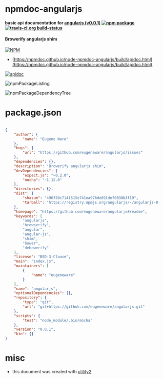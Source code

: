 # npmdoc-angularjs

#### basic api documentation for  [angularjs (v0.0.1)](https://github.com/eugeneware/angularjs#readme)  [![npm package](https://img.shields.io/npm/v/npmdoc-angularjs.svg?style=flat-square)](https://www.npmjs.org/package/npmdoc-angularjs) [![travis-ci.org build-status](https://api.travis-ci.org/npmdoc/node-npmdoc-angularjs.svg)](https://travis-ci.org/npmdoc/node-npmdoc-angularjs)

#### Browerify angularjs shim

[![NPM](https://nodei.co/npm/angularjs.png?downloads=true&downloadRank=true&stars=true)](https://www.npmjs.com/package/angularjs)

- [https://npmdoc.github.io/node-npmdoc-angularjs/build/apidoc.html](https://npmdoc.github.io/node-npmdoc-angularjs/build/apidoc.html)

[![apidoc](https://npmdoc.github.io/node-npmdoc-angularjs/build/screenCapture.buildCi.browser.%252Ftmp%252Fbuild%252Fapidoc.html.png)](https://npmdoc.github.io/node-npmdoc-angularjs/build/apidoc.html)

![npmPackageListing](https://npmdoc.github.io/node-npmdoc-angularjs/build/screenCapture.npmPackageListing.svg)

![npmPackageDependencyTree](https://npmdoc.github.io/node-npmdoc-angularjs/build/screenCapture.npmPackageDependencyTree.svg)



# package.json

```json

{
    "author": {
        "name": "Eugene Ware"
    },
    "bugs": {
        "url": "https://github.com/eugeneware/angularjs/issues"
    },
    "dependencies": {},
    "description": "Browerify angularjs shim",
    "devDependencies": {
        "expect.js": "~0.2.0",
        "mocha": "~1.12.0"
    },
    "directories": {},
    "dist": {
        "shasum": "496f50c7141515e741ea976de891def0838b3f19",
        "tarball": "https://registry.npmjs.org/angularjs/-/angularjs-0.0.1.tgz"
    },
    "homepage": "https://github.com/eugeneware/angularjs#readme",
    "keywords": [
        "angularjs",
        "browserify",
        "angular",
        "angular-js",
        "shim",
        "bower",
        "debowerify"
    ],
    "license": "BSD-3-Clause",
    "main": "index.js",
    "maintainers": [
        {
            "name": "eugeneware"
        }
    ],
    "name": "angularjs",
    "optionalDependencies": {},
    "repository": {
        "type": "git",
        "url": "git+https://github.com/eugeneware/angularjs.git"
    },
    "scripts": {
        "test": "node_module/.bin/mocha"
    },
    "version": "0.0.1",
    "bin": {}
}
```



# misc
- this document was created with [utility2](https://github.com/kaizhu256/node-utility2)
